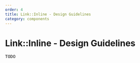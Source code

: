 ```yaml
---
order: 4
title: Link::Inline - Design Guidelines
category: components
---
```


<h1>Link::Inline - Design Guidelines</h1>

<section data-section="design-guidelines">
  
  <pre>TODO</pre>
</section>

